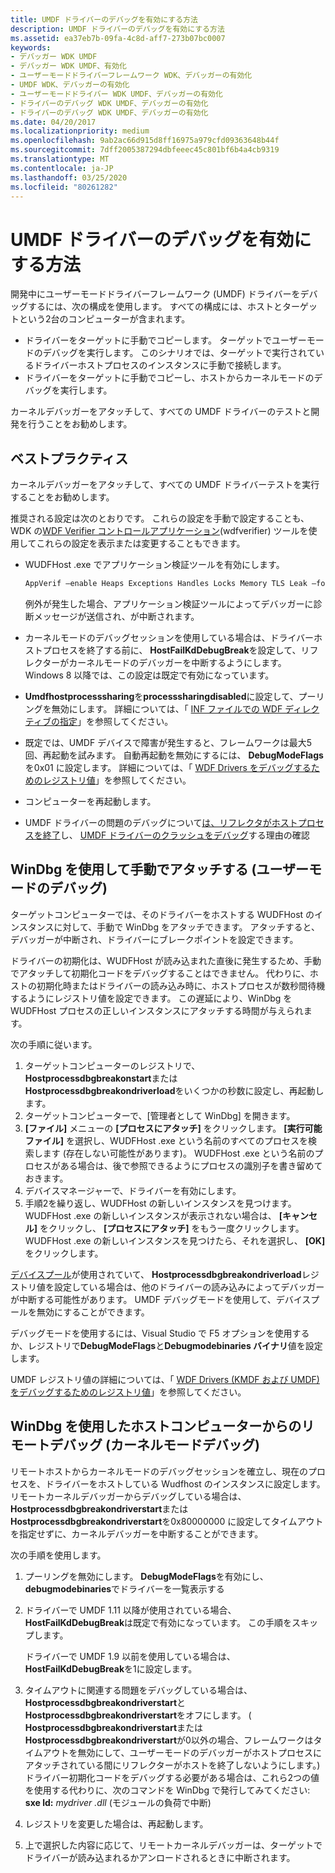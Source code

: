 ```yaml
---
title: UMDF ドライバーのデバッグを有効にする方法
description: UMDF ドライバーのデバッグを有効にする方法
ms.assetid: ea37eb7b-09fa-4c8d-aff7-273b07bc0007
keywords:
- デバッガー WDK UMDF
- デバッガー WDK UMDF、有効化
- ユーザーモードドライバーフレームワーク WDK、デバッガーの有効化
- UMDF WDK、デバッガーの有効化
- ユーザーモードドライバー WDK UMDF、デバッガーの有効化
- ドライバーのデバッグ WDK UMDF、デバッガーの有効化
- ドライバーのデバッグ WDK UMDF、デバッガーの有効化
ms.date: 04/20/2017
ms.localizationpriority: medium
ms.openlocfilehash: 9ab2ac66d915d8ff16975a979cfd09363648b44f
ms.sourcegitcommit: 7dff2005387294dbfeeec45c801bf6b4a4cb9319
ms.translationtype: MT
ms.contentlocale: ja-JP
ms.lasthandoff: 03/25/2020
ms.locfileid: "80261282"
---
```

# <a name="how-to-enable-debugging-of-a-umdf-driver"></a>UMDF ドライバーのデバッグを有効にする方法


開発中にユーザーモードドライバーフレームワーク (UMDF) ドライバーをデバッグするには、次の構成を使用します。 すべての構成には、ホストとターゲットという2台のコンピューターが含まれます。 

-   ドライバーをターゲットに手動でコピーします。 ターゲットでユーザーモードのデバッグを実行します。 このシナリオでは、ターゲットで実行されているドライバーホストプロセスのインスタンスに手動で接続します。
-   ドライバーをターゲットに手動でコピーし、ホストからカーネルモードのデバッグを実行します。

カーネルデバッガーをアタッチして、すべての UMDF ドライバーのテストと開発を行うことをお勧めします。

## <a name="best-practices"></a><a href="" id="bp"></a>ベストプラクティス

カーネルデバッガーをアタッチして、すべての UMDF ドライバーテストを実行することをお勧めします。

推奨される設定は次のとおりです。 これらの設定を手動で設定することも、WDK の[WDF Verifier コントロールアプリケーション](https://docs.microsoft.com/windows-hardware/drivers/devtest/wdf-verifier-control-application)(wdfverifier) ツールを使用してこれらの設定を表示または変更することもできます。

-   WUDFHost .exe でアプリケーション検証ツールを有効にします。

    ```cpp
    AppVerif –enable Heaps Exceptions Handles Locks Memory TLS Leak –for WudfHost.exe
    ```

    例外が発生した場合、アプリケーション検証ツールによってデバッガーに診断メッセージが送信され、が中断されます。

-   カーネルモードのデバッグセッションを使用している場合は、ドライバーホストプロセスを終了する前に、 **HostFailKdDebugBreak**を設定して、リフレクターがカーネルモードのデバッガーを中断するようにします。 Windows 8 以降では、この設定は既定で有効になっています。

-   **Umdfhostprocesssharing**を**processsharingdisabled**に設定して、プーリングを無効にします。 詳細については、「 [INF ファイルでの WDF ディレクティブの指定](specifying-wdf-directives-in-inf-files.md)」を参照してください。
-   既定では、UMDF デバイスで障害が発生すると、フレームワークは最大5回、再起動を試みます。 自動再起動を無効にするには、 **DebugModeFlags**を0x01 に設定します。 詳細については、「 [WDF Drivers をデバッグするためのレジストリ値](registry-values-for-debugging-kmdf-drivers.md)」を参照してください。
-   コンピューターを再起動します。

-   UMDF ドライバーの問題のデバッグについて[は、リフレクタがホストプロセスを終了](determining-why-the-reflector-terminated-the-host-process.md)し、 [UMDF ドライバーのクラッシュをデバッグ](debugging-umdf-2-0-drivers.md)する理由の確認 

## <a name="using-windbg-to-attach-manually-user-mode-debugging"></a>WinDbg を使用して手動でアタッチする (ユーザーモードのデバッグ)


ターゲットコンピューターでは、そのドライバーをホストする WUDFHost のインスタンスに対して、手動で WinDbg をアタッチできます。 アタッチすると、デバッガーが中断され、ドライバーにブレークポイントを設定できます。

ドライバーの初期化は、WUDFHost が読み込まれた直後に発生するため、手動でアタッチして初期化コードをデバッグすることはできません。 代わりに、ホストの初期化時またはドライバーの読み込み時に、ホストプロセスが数秒間待機するようにレジストリ値を設定できます。 この遅延により、WinDbg を WUDFHost プロセスの正しいインスタンスにアタッチする時間が与えられます。

次の手順に従います。

1.  ターゲットコンピューターのレジストリで、 **Hostprocessdbgbreakonstart**または**Hostprocessdbgbreakondriverload**をいくつかの秒数に設定し、再起動します。
2.  ターゲットコンピューターで、[管理者として WinDbg] を開きます。
3.  **[ファイル]** メニューの **[プロセスにアタッチ]** をクリックします。 **[実行可能ファイル]** を選択し、WUDFHost .exe という名前のすべてのプロセスを検索します (存在しない可能性があります)。 WUDFHost .exe という名前のプロセスがある場合は、後で参照できるようにプロセスの識別子を書き留めておきます。
4.  デバイスマネージャーで、ドライバーを有効にします。
5.  手順2を繰り返し、WUDFHost の新しいインスタンスを見つけます。 WUDFHost .exe の新しいインスタンスが表示されない場合は、 **[キャンセル]** をクリックし、 **[プロセスにアタッチ]** をもう一度クリックします。 WUDFHost .exe の新しいインスタンスを見つけたら、それを選択し、 **[OK]** をクリックします。

[デバイスプール](using-device-pooling-in-umdf-drivers.md)が使用されていて、 **Hostprocessdbgbreakondriverload**レジストリ値を設定している場合は、他のドライバーの読み込みによってデバッガーが中断する可能性があります。 UMDF デバッグモードを使用して、デバイスプールを無効にすることができます。

デバッグモードを使用するには、Visual Studio で F5 オプションを使用するか、レジストリで**DebugModeFlags**と**Debugmodebinaries バイナリ**値を設定します。

UMDF レジストリ値の詳細については、「 [WDF Drivers (KMDF および UMDF) をデバッグするためのレジストリ値](registry-values-for-debugging-kmdf-drivers.md)」を参照してください。

## <a name="using-windbg-to-remotely-debug-from-a-host-machine-kernel-mode-debugging"></a><a href="" id="kd"></a>WinDbg を使用したホストコンピューターからのリモートデバッグ (カーネルモードデバッグ)


リモートホストからカーネルモードのデバッグセッションを確立し、現在のプロセスを、ドライバーをホストしている Wudfhost のインスタンスに設定します。 リモートカーネルデバッガーからデバッグしている場合は、 **Hostprocessdbgbreakondriverstart**または**Hostprocessdbgbreakondriverstart**を0x80000000 に設定してタイムアウトを指定せずに、カーネルデバッガーを中断することができます。

次の手順を使用します。

1. プーリングを無効にします。 **DebugModeFlags**を有効にし、 **debugmodebinaries**でドライバーを一覧表示する
2. ドライバーで UMDF 1.11 以降が使用されている場合、 **HostFailKdDebugBreak**は既定で有効になっています。 この手順をスキップします。

   ドライバーで UMDF 1.9 以前を使用している場合は、 **HostFailKdDebugBreak**を1に設定します。

3. タイムアウトに関連する問題をデバッグしている場合は、 **Hostprocessdbgbreakondriverstart**と**Hostprocessdbgbreakondriverstart**をオフにします。 ( **Hostprocessdbgbreakondriverstart**または**Hostprocessdbgbreakondriverstart**が0以外の場合、フレームワークはタイムアウトを無効にして、ユーザーモードのデバッガーがホストプロセスにアタッチされている間にリフレクターがホストを終了しないようにします。)ドライバー初期化コードをデバッグする必要がある場合は、これら2つの値を使用する代わりに、次のコマンドを WinDbg で発行してみてください: **sxe ld:** <em>mydriver .dll</em> (モジュールの負荷で中断)
4. レジストリを変更した場合は、再起動します。
5. 上で選択した内容に応じて、リモートカーネルデバッガーは、ターゲットでドライバーが読み込まれるかアンロードされるときに中断されます。

 

 





